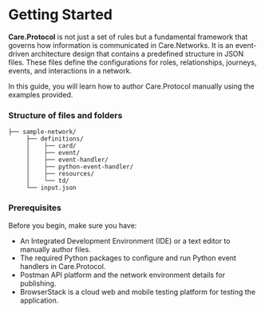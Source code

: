 # Getting Started

**Care.Protocol** is not just a set of rules but a fundamental framework that governs how information is communicated in Care.Networks. It is an event-driven architecture design that contains a predefined structure in JSON files. These files define the configurations for roles, relationships, journeys, events, and interactions in a network.

In this guide, you will learn how to author Care.Protocol manually using the examples provided.

### Structure of files and folders

```
├── sample-network/
     ├── definitions/
     │    ├── card/
     │    ├── event/
     │    ├── event-handler/
     │    ├── python-event-handler/
     │    ├── resources/
     │    └── td/
     └── input.json 
```

### Prerequisites

Before you begin, make sure you have:

* An Integrated Development Environment (IDE) or a text editor to manually author files.
* The required Python packages to configure and run Python event handlers in Care.Protocol.
* Postman API platform and the network environment details for publishing.
* BrowserStack is a cloud web and mobile testing platform for testing the application.

